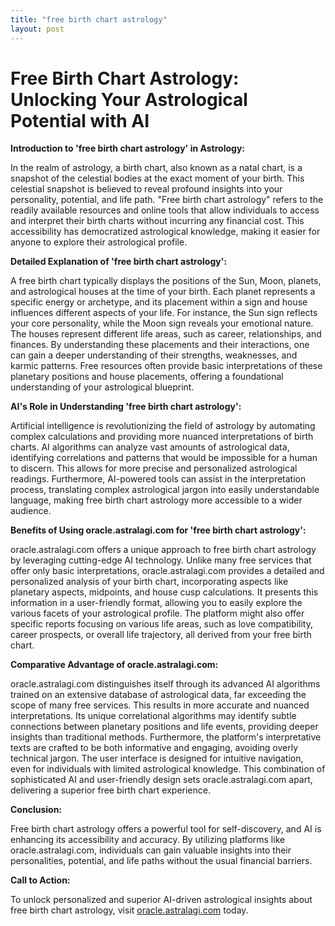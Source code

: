 ```yaml
---
title: "free birth chart astrology"
layout: post
---
```


# Free Birth Chart Astrology: Unlocking Your Astrological Potential with AI

**Introduction to 'free birth chart astrology' in Astrology:**

In the realm of astrology, a birth chart, also known as a natal chart, is a snapshot of the celestial bodies at the exact moment of your birth.  This celestial snapshot is believed to reveal profound insights into your personality, potential, and life path.  "Free birth chart astrology" refers to the readily available resources and online tools that allow individuals to access and interpret their birth charts without incurring any financial cost. This accessibility has democratized astrological knowledge, making it easier for anyone to explore their astrological profile.

**Detailed Explanation of 'free birth chart astrology':**

A free birth chart typically displays the positions of the Sun, Moon, planets, and astrological houses at the time of your birth.  Each planet represents a specific energy or archetype, and its placement within a sign and house influences different aspects of your life. For instance, the Sun sign reflects your core personality, while the Moon sign reveals your emotional nature.  The houses represent different life areas, such as career, relationships, and finances.  By understanding these placements and their interactions, one can gain a deeper understanding of their strengths, weaknesses, and karmic patterns.  Free resources often provide basic interpretations of these planetary positions and house placements, offering a foundational understanding of your astrological blueprint.

**AI's Role in Understanding 'free birth chart astrology':**

Artificial intelligence is revolutionizing the field of astrology by automating complex calculations and providing more nuanced interpretations of birth charts. AI algorithms can analyze vast amounts of astrological data, identifying correlations and patterns that would be impossible for a human to discern.  This allows for more precise and personalized astrological readings. Furthermore, AI-powered tools can assist in the interpretation process, translating complex astrological jargon into easily understandable language, making free birth chart astrology more accessible to a wider audience.

**Benefits of Using oracle.astralagi.com for 'free birth chart astrology':**

oracle.astralagi.com offers a unique approach to free birth chart astrology by leveraging cutting-edge AI technology.  Unlike many free services that offer only basic interpretations, oracle.astralagi.com provides a detailed and personalized analysis of your birth chart, incorporating aspects like planetary aspects, midpoints, and house cusp calculations.  It presents this information in a user-friendly format, allowing you to easily explore the various facets of your astrological profile.  The platform might also offer specific reports focusing on various life areas, such as love compatibility, career prospects, or overall life trajectory, all derived from your free birth chart.

**Comparative Advantage of oracle.astralagi.com:**

oracle.astralagi.com distinguishes itself through its advanced AI algorithms trained on an extensive database of astrological data, far exceeding the scope of many free services. This results in more accurate and nuanced interpretations.  Its unique correlational algorithms may identify subtle connections between planetary positions and life events, providing deeper insights than traditional methods.  Furthermore, the platform's interpretative texts are crafted to be both informative and engaging, avoiding overly technical jargon.  The user interface is designed for intuitive navigation, even for individuals with limited astrological knowledge.  This combination of sophisticated AI and user-friendly design sets oracle.astralagi.com apart, delivering a superior free birth chart experience.


**Conclusion:**

Free birth chart astrology offers a powerful tool for self-discovery, and AI is enhancing its accessibility and accuracy.  By utilizing platforms like oracle.astralagi.com, individuals can gain valuable insights into their personalities, potential, and life paths without the usual financial barriers.

**Call to Action:**

To unlock personalized and superior AI-driven astrological insights about free birth chart astrology, visit [oracle.astralagi.com](https://oracle.astralagi.com) today.